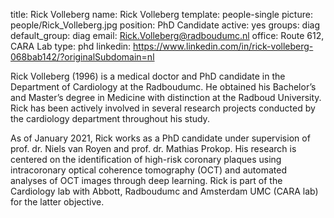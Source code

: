 title: Rick Volleberg
name: Rick Volleberg
template: people-single
picture: people/Rick_Volleberg.jpg
position: PhD Candidate 
active: yes
groups: diag
default_group: diag
email: Rick.Volleberg@radboudumc.nl
office: Route 612, CARA Lab
type: phd
linkedin: https://www.linkedin.com/in/rick-volleberg-068bab142/?originalSubdomain=nl

Rick Volleberg (1996) is a medical doctor and PhD candidate in the Department of Cardiology at the Radboudumc. He obtained his Bachelor’s and Master’s degree in Medicine with distinction at the Radboud University. Rick has been actively involved in several research projects conducted by the cardiology department throughout his study.

As of January 2021, Rick works as a PhD candidate under supervision of prof. dr. Niels van Royen and prof. dr. Mathias Prokop. His research is centered on the identification of high-risk coronary plaques using intracoronary optical coherence tomography (OCT) and automated analyses of OCT images through deep learning. Rick is part of the Cardiology lab with Abbott, Radboudumc and Amsterdam UMC (CARA lab) for the latter objective.
